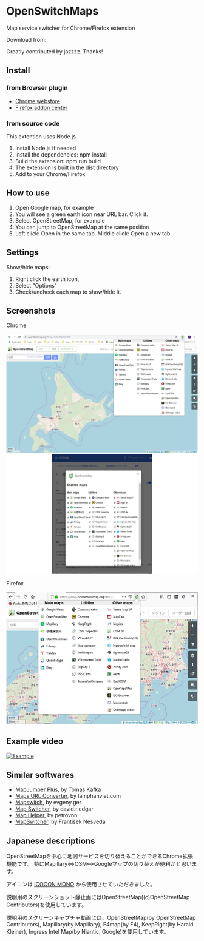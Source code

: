 # OpenSwitchMaps
Map service switcher for Chrome/Firefox extension

Download from:


Greatly contributed by jazzzz. Thanks!

## Install
### from Browser plugin
+ [Chrome webstore](https://chrome.google.com/webstore/detail/openswitchmaps/cfkddjlocfecchnemnnmmpdjcohgmkij)
+ [Firefox addon center](https://addons.mozilla.org/ja/firefox/addon/openswitchmaps/)
### from source code
This extention uses Node.js
1. Install Node.js if needed
1. Install the dependencies: npm install
1. Build the extension: npm run build
1. The extension is built in the dist directory
1. Add to your Chrome/Firefox 

## How to use
1. Open Google map, for example
1. You will see a green earth icon near URL bar. Click it.
1. Select OpenStreetMap, for example
1. You can jump to OpenStreetMap at the same position
1. Left click: Open in the same tab. Middle click: Open a new tab.

## Settings
Show/hide maps:
1. Right click the earth icon,
1. Select "Options"
1. Check/uncheck each map to show/hide it.


## Screenshots
Chrome

![Screenshot of Chrome](Screenshot-chrome.jpg)
![Settings](Screenshot-chrome-settings.jpg)

Firefox

![Screenshot of Firefox](Screenshot-firefox.jpg)

## Example video

[![Example](http://img.youtube.com/vi/tO87xkc7VaI/0.jpg)](http://www.youtube.com/watch?v=tO87xkc7VaI)

## Similar softwares

* [MapJumper Plus](https://chrome.google.com/webstore/detail/mapjumper-plus/mdhfopoodheacfapdohpmjndgnfmdecj), by Tomas Kafka
* [Maps URL Converter](https://chrome.google.com/webstore/detail/maps-url-converter/ehnoijojkgigcmlimlndncbdfcmmlgmi), by lamphanviet.com
* [Mapswitch](https://chrome.google.com/webstore/detail/mapswitch/ineobcbceekmckhjifhdmglkhgngnhmd), by evgeny.ger
* [Map Switcher](https://chrome.google.com/webstore/detail/map-switcher/fanpjcbgdinjeknjikpfnldfpnnpkelb), by david.r.edgar
* [Map Helper](https://chrome.google.com/webstore/detail/map-helper/ihllleemlchjegcfnaglokgamafhafda), by petrovnn
* [MapSwitcher](https://addons.mozilla.org/ja/firefox/addon/map-switcher/), by František Nesveda

## Japanese descriptions
OpenStreetMapを中心に地図サービスを切り替えることができるChrome拡張機能です。
特にMapillary⇔OSM⇔Googleマップの切り替えが便利かと思います。

アイコンは [ICOOON MONO](http://icooon-mono.com/) から使用させていただきました。

説明用のスクリーンショット静止画にはOpenStreetMap((c)OpenStreetMap Contributors)を使用しています。

説明用のスクリーンキャプチャ動画には、OpenStreetMap(by OpenStreetMap Contributors), Mapillary(by Mapillary), F4map(by F4), KeepRight(by Harald Kleiner), Ingress Intel Map(by Niantic, Google)を使用しています。
